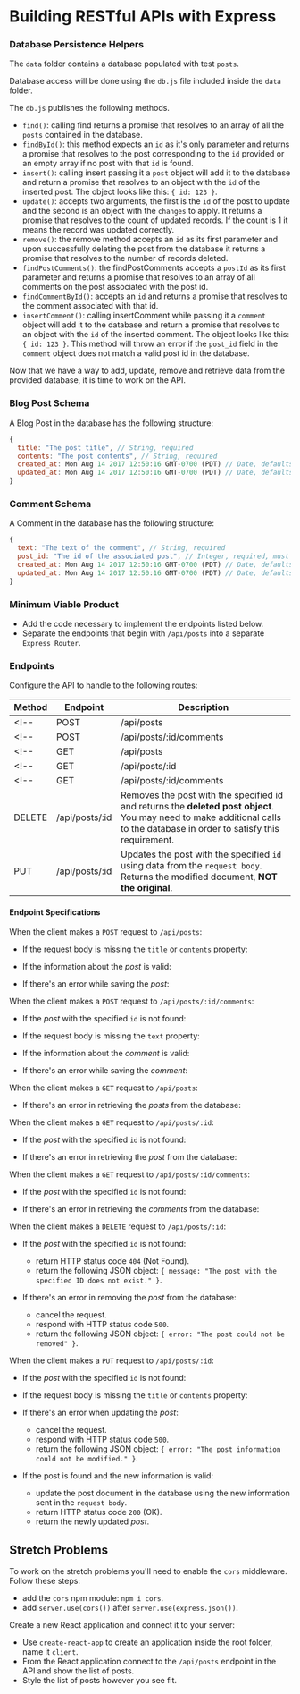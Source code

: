 # Building RESTful APIs with Express
<!-- 
## Topics

- Express Routing
- Reading Request data from body and URL parameters
- Sub-routes
- API design and development.

## Description

Use `Node.js` and `Express` to build an API that performs _CRUD_ operations on `blog posts`.

### Project Setup

- import this repository into your account
- clone **your copy** of this repository.
- **CD into the folder** where you cloned the repository.
- Type `npm install` to download all dependencies.
- To start the server, type `npm run server` from the root folder (where the _package.json_ file is). The server is configured to restart automatically as you make changes. -->

### Database Persistence Helpers

The `data` folder contains a database populated with test `posts`.

Database access will be done using the `db.js` file included inside the `data` folder.

The `db.js` publishes the following methods.

- `find()`: calling find returns a promise that resolves to an array of all the `posts` contained in the database.
- `findById()`: this method expects an `id` as it's only parameter and returns a promise that resolves to the post corresponding to the `id` provided or an empty array if no post with that `id` is found.
- `insert()`: calling insert passing it a `post` object will add it to the database and return a promise that resolves to an object with the `id` of the inserted post. The object looks like this: `{ id: 123 }`.
- `update()`: accepts two arguments, the first is the `id` of the post to update and the second is an object with the `changes` to apply. It returns a promise that resolves to the count of updated records. If the count is 1 it means the record was updated correctly.
- `remove()`: the remove method accepts an `id` as its first parameter and upon successfully deleting the post from the database it returns a promise that resolves to the number of records deleted.
- `findPostComments()`: the findPostComments accepts a `postId` as its first parameter and returns a promise that resolves to an array of all comments on the post associated with the post id.
- `findCommentById()`: accepts an `id` and returns a promise that resolves to the comment associated with that id.
- `insertComment()`: calling insertComment while passing it a `comment` object will add it to the database and return a promise that resolves to an object with the `id` of the inserted comment. The object looks like this: `{ id: 123 }`. This method will throw an error if the `post_id` field in the `comment` object does not match a valid post id in the database.

Now that we have a way to add, update, remove and retrieve data from the provided database, it is time to work on the API.

### Blog Post Schema

A Blog Post in the database has the following structure:

```js
{
  title: "The post title", // String, required
  contents: "The post contents", // String, required
  created_at: Mon Aug 14 2017 12:50:16 GMT-0700 (PDT) // Date, defaults to current date
  updated_at: Mon Aug 14 2017 12:50:16 GMT-0700 (PDT) // Date, defaults to current date
}
```

### Comment Schema

A Comment in the database has the following structure:

```js
{
  text: "The text of the comment", // String, required
  post_id: "The id of the associated post", // Integer, required, must match the id of a post entry in the database
  created_at: Mon Aug 14 2017 12:50:16 GMT-0700 (PDT) // Date, defaults to current date
  updated_at: Mon Aug 14 2017 12:50:16 GMT-0700 (PDT) // Date, defaults to current date
}
```

### Minimum Viable Product

- Add the code necessary to implement the endpoints listed below.
- Separate the endpoints that begin with `/api/posts` into a separate `Express Router`.

### Endpoints

Configure the API to handle to the following routes:

| Method | Endpoint                | Description                                                                                                                                                                 |
| ------ | ----------------------- | --------------------------------------------------------------------------------------------------------------------------------------------------------------------------- |
<!-- | POST   | /api/posts              | Creates a post using the information sent inside the `request body`.                                                                                                        | -->
<!-- | POST   | /api/posts/:id/comments | Creates a comment for the post with the specified id using information sent inside of the `request body`.                                                                   | -->
<!-- | GET    | /api/posts              | Returns an array of all the post objects contained in the database.                                                                                                         | -->
<!-- | GET    | /api/posts/:id          | Returns the post object with the specified id.                                                                                                                              | -->
<!-- | GET    | /api/posts/:id/comments | Returns an array of all the comment objects associated with the post with the specified id.                                                                                 | -->
| DELETE | /api/posts/:id          | Removes the post with the specified id and returns the **deleted post object**. You may need to make additional calls to the database in order to satisfy this requirement. |
| PUT    | /api/posts/:id          | Updates the post with the specified `id` using data from the `request body`. Returns the modified document, **NOT the original**.                                           |

#### Endpoint Specifications

When the client makes a `POST` request to `/api/posts`:

- If the request body is missing the `title` or `contents` property:
<!-- 
  - cancel the request.
  - respond with HTTP status code `400` (Bad Request).
  - return the following JSON response: `{ errorMessage: "Please provide title and contents for the post." }`. -->

- If the information about the _post_ is valid:
<!-- 
  - save the new _post_ the the database.
  - return HTTP status code `201` (Created).
  - return the newly created _post_. -->

- If there's an error while saving the _post_:
  <!-- - cancel the request.
  - respond with HTTP status code `500` (Server Error).
  - return the following JSON object: `{ error: "There was an error while saving the post to the database" }`. -->

When the client makes a `POST` request to `/api/posts/:id/comments`:

- If the _post_ with the specified `id` is not found:

  <!-- - return HTTP status code `404` (Not Found).
  - return the following JSON object: `{ message: "The post with the specified ID does not exist." }`. -->

- If the request body is missing the `text` property:

  <!-- - cancel the request.
  - respond with HTTP status code `400` (Bad Request).
  - return the following JSON response: `{ errorMessage: "Please provide text for the comment." }`. -->

- If the information about the _comment_ is valid:

  <!-- - save the new _comment_ the the database.
  - return HTTP status code `201` (Created).
  - return the newly created _comment_. -->

- If there's an error while saving the _comment_:
  <!-- - cancel the request.
  - respond with HTTP status code `500` (Server Error).
  - return the following JSON object: `{ error: "There was an error while saving the comment to the database" }`. -->

When the client makes a `GET` request to `/api/posts`:

- If there's an error in retrieving the _posts_ from the database:
  <!-- - cancel the request.
  - respond with HTTP status code `500`.
  - return the following JSON object: `{ error: "The posts information could not be retrieved." }`. -->

When the client makes a `GET` request to `/api/posts/:id`:

- If the _post_ with the specified `id` is not found:
<!-- 
  - return HTTP status code `404` (Not Found).
  - return the following JSON object: `{ message: "The post with the specified ID does not exist." }`. -->

- If there's an error in retrieving the _post_ from the database:
  <!-- - cancel the request.
  - respond with HTTP status code `500`.
  - return the following JSON object: `{ error: "The post information could not be retrieved." }`. -->

When the client makes a `GET` request to `/api/posts/:id/comments`:

- If the _post_ with the specified `id` is not found:

  <!-- - return HTTP status code `404` (Not Found).
  - return the following JSON object: `{ message: "The post with the specified ID does not exist." }`. -->

- If there's an error in retrieving the _comments_ from the database:
  <!-- - cancel the request.
  - respond with HTTP status code `500`.
  - return the following JSON object: `{ error: "The comments information could not be retrieved." }`. -->

When the client makes a `DELETE` request to `/api/posts/:id`:

- If the _post_ with the specified `id` is not found:

  - return HTTP status code `404` (Not Found).
  - return the following JSON object: `{ message: "The post with the specified ID does not exist." }`.

- If there's an error in removing the _post_ from the database:
  - cancel the request.
  - respond with HTTP status code `500`.
  - return the following JSON object: `{ error: "The post could not be removed" }`.

When the client makes a `PUT` request to `/api/posts/:id`:

- If the _post_ with the specified `id` is not found:
<!-- 
  - return HTTP status code `404` (Not Found).
  - return the following JSON object: `{ message: "The post with the specified ID does not exist." }`. -->

- If the request body is missing the `title` or `contents` property:

  <!-- - cancel the request.
  - respond with HTTP status code `400` (Bad Request).
  - return the following JSON response: `{ errorMessage: "Please provide title and contents for the post." }`. -->

- If there's an error when updating the _post_:

  - cancel the request.
  - respond with HTTP status code `500`.
  - return the following JSON object: `{ error: "The post information could not be modified." }`.

- If the post is found and the new information is valid:

  - update the post document in the database using the new information sent in the `request body`.
  - return HTTP status code `200` (OK).
  - return the newly updated _post_.

## Stretch Problems

To work on the stretch problems you'll need to enable the `cors` middleware. Follow these steps:

- add the `cors` npm module: `npm i cors`.
- add `server.use(cors())` after `server.use(express.json())`.

Create a new React application and connect it to your server:

- Use `create-react-app` to create an application inside the root folder, name it `client`.
- From the React application connect to the `/api/posts` endpoint in the API and show the list of posts.
- Style the list of posts however you see fit.
